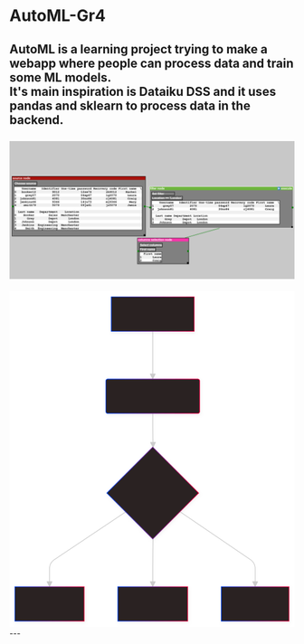 # AutoML-Gr4
  AutoML is a learning project trying to make a webapp where people can process data and train some ML models.<br>
  It's main inspiration is Dataiku DSS and it uses pandas and sklearn to process data in the backend.<br>
  <br>
  <img src="https://github.com/AlexandreBoult/AlexandreBoult/blob/main/media/auto_ml_1.png" alt="" title="">
  ---
  <img src="test.svg" alt="" title="">
  ---

